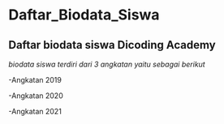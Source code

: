 Daftar_Biodata_Siswa
==
Daftar biodata siswa Dicoding Academy
--
*biodata siswa terdiri dari 3 angkatan yaitu sebagai berikut*

-Angkatan 2019

-Angkatan 2020

-Angkatan 2021
